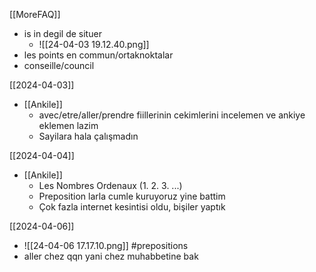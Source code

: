 
[[MoreFAQ]]
- is in degil de situer
	- ![[24-04-03 19.12.40.png]]
- les points en commun/ortaknoktalar
- conseille/council

[[2024-04-03]]
- [[Ankile]]
	- avec/etre/aller/prendre fiillerinin cekimlerini incelemen ve ankiye eklemen lazim
	- Sayilara hala çalışmadın


[[2024-04-04]]
- [[Ankile]]
	- Les Nombres Ordenaux (1. 2. 3. ...)
	- Preposition larla cumle kuruyoruz yine battim
	- Çok fazla internet kesintisi oldu, bişiler yaptık


[[2024-04-06]]
- ![[24-04-06 17.17.10.png]] #prepositions
- aller chez qqn yani chez muhabbetine bak